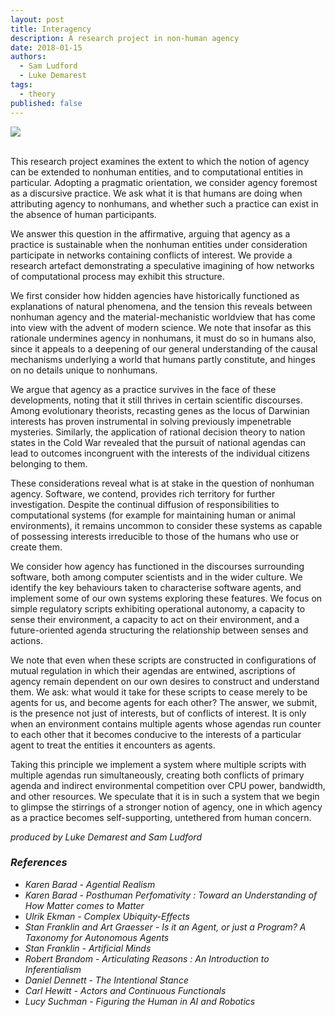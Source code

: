 ```yaml
---
layout: post
title: Interagency
description: A research project in non-human agency
date: 2018-01-15
authors:
  - Sam Ludford
  - Luke Demarest
tags:
  - theory
published: false  
---
```


<div class="img_row">
  <img class="col three" src="{{site.url}}/img/ma/feature_1.jpg">  
</div>
<br />

This research project examines the extent to which the notion of agency can be extended to nonhuman entities, and to computational entities in particular. Adopting a pragmatic orientation, we consider agency foremost as a discursive practice. We ask what it is that humans are doing when attributing agency to nonhumans, and whether such a practice can exist in the absence of human participants.

We answer this question in the affirmative, arguing that agency as a practice is sustainable when the nonhuman entities under consideration participate in networks containing conflicts of interest. We provide a research artefact demonstrating a speculative imagining of how networks of computational process may exhibit this structure.

We first consider how hidden agencies have historically functioned as explanations of natural phenomena, and the tension this reveals between nonhuman agency and the material-mechanistic worldview that has come into view with the advent of modern science. We note that insofar as this rationale undermines agency in nonhumans, it must do so in humans also, since it appeals to a deepening of our general understanding of the causal mechanisms underlying a world that humans partly constitute, and hinges on no details unique to nonhumans.

We argue that agency as a practice survives in the face of these developments, noting that it still thrives in certain scientific discourses. Among evolutionary theorists, recasting genes as the locus of Darwinian interests has proven instrumental in solving previously impenetrable mysteries. Similarly, the application of rational decision theory to nation states in the Cold War revealed that the pursuit of national agendas can lead to outcomes incongruent with the interests of the individual citizens belonging to them.

These considerations reveal what is at stake in the question of nonhuman agency. Software, we contend, provides rich territory for further investigation. Despite the continual diffusion of responsibilities to computational systems (for example for maintaining human or animal environments), it remains uncommon to consider these systems as capable of possessing interests irreducible to those of the humans who use or create them.

We consider how agency has functioned in the discourses surrounding software, both among computer scientists and in the wider culture. We identify the key behaviours taken to characterise software agents, and implement some of our own systems exploring these features. We focus on simple regulatory scripts exhibiting operational autonomy, a capacity to sense their environment, a capacity to act on their environment, and a future-oriented agenda structuring the relationship between senses and actions.

We note that even when these scripts are constructed in configurations of mutual regulation in which their agendas are entwined, ascriptions of agency remain dependent on our own desires to construct and understand them. We ask: what would it take for these scripts to cease merely to be agents for us, and become agents for each other? The answer, we submit, is the presence not just of interests, but of conflicts of interest. It is only when an environment contains multiple agents whose agendas run counter to each other that it becomes conducive to the interests of a particular agent to treat the entities it encounters as agents.

Taking this principle we implement a system where multiple scripts with multiple agendas run simultaneously, creating both conflicts of primary agenda and indirect environmental competition over CPU power, bandwidth, and other resources. We speculate that it is in such a system that we begin to glimpse the stirrings of a stronger notion of agency, one in which agency as a practice becomes self-supporting, untethered from human concern.

<i>produced by Luke Demarest and Sam Ludford<i>

### References

- Karen Barad - Agential Realism
- Karen Barad - Posthuman Perfomativity : Toward an Understanding of How Matter comes to Matter
- Ulrik Ekman - Complex Ubiquity-Effects
- Stan Franklin and Art Graesser - Is it an Agent, or just a Program? A Taxonomy for Autonomous Agents
- Stan Franklin - Artificial Minds
- Robert Brandom - Articulating Reasons : An Introduction to Inferentialism
- Daniel Dennett - The Intentional Stance
- Carl Hewitt - Actors and Continuous Functionals
- Lucy Suchman - Figuring the Human in AI and Robotics
